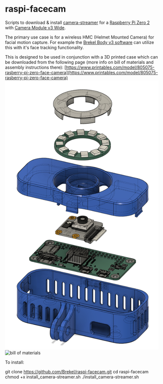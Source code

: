 # raspi-facecam

Scripts to download &amp; install [camera-streamer](https://github.com/ayufan/camera-streamer) for a [Raspberry Pi Zero 2](https://www.raspberrypi.com/products/raspberry-pi-zero-2-w) with [Camera Module v3 Wide](https://www.raspberrypi.com/products/camera-module-3).

The primary use case is for a wireless HMC (Helmet Mounted Camera) for facial motion capture.
For example the [Brekel Body v3 software](https://brekel.com/brekel-body-v3) can utilize this with it's face tracking functionality.

This is designed to be used in conjunction with a 3D printed case which can be downloaded from the following page (more info on bill of materials and assembly instructions there):
 [https://www.printables.com/model/805075-rasberry-pi-zero-face-camera](https://www.printables.com/model/805075-rasberry-pi-zero-face-camera)
![exploded_case](images/exploded_case.png)
![bill of materials](images/bom.png)


To install:

git clone https://github.com/Brekel/raspi-facecam.git
cd raspi-facecam
chmod +x install_camera-streamer.sh
./install_camera-streamer.sh